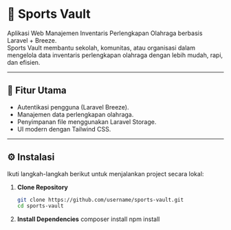 # 🏀 Sports Vault
Aplikasi Web Manajemen Inventaris Perlengkapan Olahraga berbasis Laravel + Breeze.  
Sports Vault membantu sekolah, komunitas, atau organisasi dalam mengelola data inventaris perlengkapan olahraga dengan lebih mudah, rapi, dan efisien.

---

## 🚀 Fitur Utama
- Autentikasi pengguna (Laravel Breeze).
- Manajemen data perlengkapan olahraga.
- Penyimpanan file menggunakan Laravel Storage.
- UI modern dengan Tailwind CSS.

---

## ⚙️ Instalasi

Ikuti langkah-langkah berikut untuk menjalankan project secara lokal:

1. **Clone Repository**
   ```bash
   git clone https://github.com/username/sports-vault.git
   cd sports-vault
2. **Install Dependencies**
   composer install
   npm install
